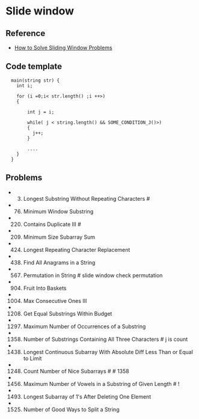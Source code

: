 # Slide window

## Reference
- [How to Solve Sliding Window Problems](https://medium.com/outco/how-to-solve-sliding-window-problems-28d67601a66)

## Code template
``` 
  main(string str) {
    int i;

    for (i =0;i< str.length() ;i ++>)
    {

        int j = i;

        while( j < string.length() && SOME_CONDITION_J()>)
        {
          j++;
        }

        ....
    }
  }
```


## Problems
- 3. Longest Substring Without Repeating Characters    # 
- 76. Minimum Window Substring
- 220. Contains Duplicate III                          #  
- 209. Minimum Size Subarray Sum
- 424. Longest Repeating Character Replacement
- 438. Find All Anagrams in a String
- 567. Permutation in String                           # slide window check permutation
- 904. Fruit Into Baskets
- 1004. Max Consecutive Ones III                      
- 1208. Get Equal Substrings Within Budget
- 1297. Maximum Number of Occurrences of a Substring
- 1358. Number of Substrings Containing All Three Characters         # j is count
- 1438. Longest Continuous Subarray With Absolute Diff Less Than or Equal to Limit
- 1248. Count Number of Nice Subarrays                               # # 1358
- 1456. Maximum Number of Vowels in a Substring of Given Length      # !
- 1493. Longest Subarray of 1's After Deleting One Element
- 1525. Number of Good Ways to Split a String




